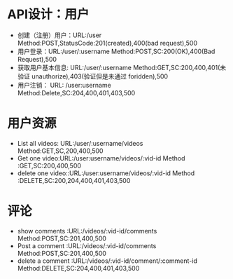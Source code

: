 # API设计：用户
* 创建（注册）用户：URL:/user Method:POST,StatusCode:201(created),400(bad request),500
* 用户登录：URL:/user/:username Method:POST,SC:200(OK),400(Bad Request),500
* 获取用户基本信息: URL:/user/:username Method:GET,SC:200,400,401(未验证 unauthorize),403(验证但是未通过 foridden),500
* 用户注销： URL: /user:username Method:Delete,SC:204,400,401,403,500
# 用户资源
* List all videos: URL:/user/:username/videos Method:GET,SC,200,400,500 
* Get one video:URL:/user:username/videos/:vid-id Method :GET,SC:200,400,500
* delete one video::URL:/user:username/videos/:vid-id Method :DELETE,SC:200,204,400,401,403,500
# 评论
* show comments :URL:/videos/:vid-id/comments Method:POST,SC:201,400,500
* Post a comment :URL:/videos/:vid-id/comments Method:POST,SC:201,400,500
* delete a comment :URL:/videos/:vid-id/comment/:comment-id Method:DELETE,SC:204,400,401,403,500

